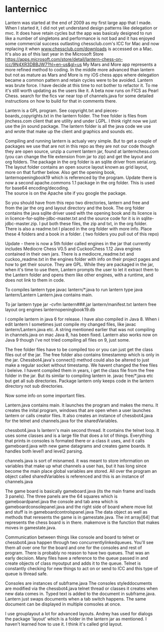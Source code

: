 # lanternicc

Lantern was started at the end of 2009 as my first large app that I made. When I started it, I did not yet understand design patterns like delegation or mvc. It does have retain cycles but the app was basicaly designed to run like a number of singletons and performance is not bad and it has enjoyed some commercial success outlasting chessclub.com's ICC for Mac and now replacing it when www.chessclub.com/downloads is accessed on a Mac. It's also as of this last year in the Microsoft Store https://apps.microsoft.com/store/detail/lantern-chess-on-icc/9N4XR3DBBJW7?hl=en-us&gl=us  My Mars and More app represents a more refined method to coding. In the middle more advanced than lantern but not as mature as Mars and More is my iOS chess apps where delegation became a common pattern and retain cycles were to be avoided.  Lantern was brute force. I have decide at this time to not bother to refactor it.  To me it's still worth updating as the users like it. A beta now runs on FICS as Pearl Chess. search for the fics var near top of channels.java for some detailed instructions on how to build for that in comments there. 

Lantern is a GPL program.  See copyright.txt and pieces-boards_copyrights.txt in the lantern folder.
The free folder is files from jinchess.com client that are utility and under LGPL.
I think right now we just use the jin sound package.
The lantern folder is all the java code we use and wrote that make up the client and graphics and sounds etc. 

Compiling and running lantern is actualy very simple.  But to get a couple of packages we use that are not in this repo 
as they are not our code though they are open source,  unzip a current lantern jar, found at lanternchess.com
(you can change the file extension from jar to zip)
and get the layout and org folders. The package in the org folder is an sqlite driver from xerial.org. The layout folder contains an open source  layout known as grid layout, more on that further below.  Also get the opening book, lanternopeningbook19 which is referenced  by the program. Update there is now a second
apache.commons 1.1 package in the org folder.  This is used for base64 encoding/decoding.  
The source is on the Apache site if you google the package. 

So you should have from this repo two directories, lantern and free and from the jar the org and layout
directory and the book. The org folder contains the java sqlite driver used with the opening
book and its licence is in licence-for-sqlite-jdbc-master.txt and the source code for it is
in sqlite-jdbc-master.zip. I put both these files, the zip and txt, in the org folder. 
 There is also a readme.txt I placed in the org folder with more info.  Place these 4 folders and a book in a folder.  ( two folders you pull out of this repo)

Update - there is now a 5th folder called engines in the jar that currently includes Mediocre Chess
V0.5 and CuckooChess 1.12  Java engines contained in their own jars.  There is a mediocre_readme.txt and cuckoo_readme.txt
in the engines folder with info on their project pages and how to get their source. They are GPL. While they are
packaged in the jar, when it's time to use them, Lantern prompts the user to let it extract them to the Lantern folder and opens them like other engines, with a runtime, and does not link to them in code. 

To compiles lantern type javac lantern/*.java
to run lantern type java lantern/Lantern      Lantern.java contains main.

To jar lantern type jar -cvfm lantern###.jar lantern/manifest.txt lantern free layout org engines lanternopeningbook19.db

I compile lantern in java 6 for release.  I have also compiled in Java 8.  When i edit lantern I sometimes just compile 
my changed files, like javac lantern/Lantern.java etc. A string mentioned earlier that was not compiling in channels.java
on mac Java 8, has been fixed. Lantern also works now on Java 9 though i've not tried compiling all files on 9, just some.

The free folder files have to be compiled too or you can just get the class files out of the jar. The free
folder also contains timestammp which is only in the jar. Chessbot4.java's connect() method could also
be altered to just make a regular socket without timestamp. We havent changed the free files i beleive.
I havent compiled them in years, i get the class file from the free folder in the jar.
But its similar to compiling lantern ie. javac free/*.java etc 
but get all sub directories.  Package lantern only keeps code in the lantern directory not sub directories. 

Now some info on some important files.

Lantern.java contains main.  It launches the program and makes the menu.  It creates the inital program,
windows that are open when a user launches lantern or calls creator files.  It also creates an instance of chessbot4.java for the telnet and channels.java for the sharedVariables. 

chessbot4.java Is lantern's main second thread. It contains the telnet loop. It  uses some classes and is
a large file  that does a lot of things. Everything that prints in consoles is formated there or a class it uses, and it calls gameboard.java with new game datagrams and creates game boards.  It handles both level1 and level2 parsing. 

channels.java is sort of misnamed. it was meant to store information on variables that make up what channels 
a user has, but it has long since become the main place global variables are stored. 
All over the program an object called sharedVariables is referenced and this is an instance of channels.java

The game board is basically gameboard.java (its the main frame and loads 3 panels). 
The three panels are the 64 squares which is gameboardpanel.java    the console and tab area which is
gameboardconsolepanel.java and the right side of board where move list and stuff is in gameboardcontrolspanel.java
The data object as well as methods that reresents the game is in gamestate.java. The int array[64] that represents the chess board is in there. makemove is the function that makes moves in gamestate.java.  

Communication between things like console and board to telnet or chessbot4.java happen through two 
concurrentlylinkedqueues.  You'll see them all over one for the board and one for the consoles and rest of program. There is probably no reason to have two queues. That was an early decision.
Many files have a reference to the queue passed in and create objects of class myoutput and adds it to 
the queue. Telnet is constantly checking for new things to act on or send to ICC and this type of queue is 
thread safe.

Consoles are instances of subframe.java The consoles styleddocuments are modified via the chessbot4.java telnet thread or classes it creates when new data comes in.  Typed text is added to the document in subframe.java.  Lantern just swaps 
documents when a tab switch happens.  The same document can be displayed in multiple comsoles at once. 


I use grouplayout a lot for advanced layouts. Andrey has used for dialogs the package 'layout' which is a folder 
in the lantern jar as mentioned. I haven't learned how to use it. I think it's called grid layout.
